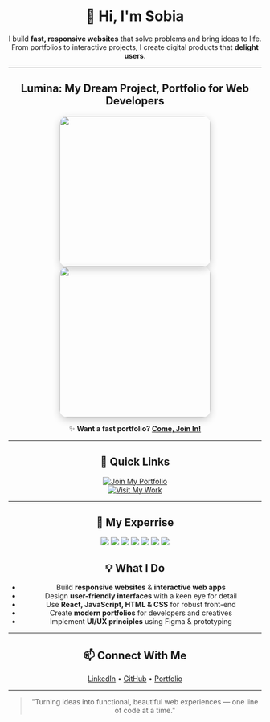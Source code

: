 <div align="center">

# 👋 Hi, I'm Sobia
I build **fast, responsive websites** that solve problems and bring ideas to life.  
From portfolios to interactive projects, I create digital products that **delight users**.

---

## Lumina: My Dream Project, Portfolio for Web Developers

<p align="center">
  <a href="https://sobia-portfolio.netlify.app" target="_blank">
    <img src="https://github.com/user-attachments/assets/d7044ac9-af8c-4f77-80b9-37bf54c5adf5" width="300" style="border-radius:15px; box-shadow:0 5px 15px rgba(0,0,0,0.2);" />
  </a>
  <a href="https://sobia-portfolio.netlify.app" target="_blank">
    <img src="https://github.com/user-attachments/assets/9ccfa2c4-1fa8-4852-bd80-1a4c87a4e690" width="300" style="border-radius:15px; box-shadow:0 5px 15px rgba(0,0,0,0.2);" />
  </a>
</p>

✨ **Want a fast portfolio? [Come, Join In!](https://tally.so/r/3yalkg)**


---

## 🔗 Quick Links

[![Join My Portfolio](https://img.shields.io/badge/Join%20Portfolio-🚀-blue?style=for-the-badge)](https://tally.so/r/3yalkg)  
[![Visit My Work](https://img.shields.io/badge/Portfolio-View-green?style=for-the-badge)](https://sobia-portfolio.netlify.app)

---

## 🌟 My Experrise
<p align="center">
  <img src="https://img.shields.io/badge/React-20232A?style=for-the-badge&logo=react&logoColor=61DAFB" />
  <img src="https://img.shields.io/badge/JavaScript-F7DF1E?style=for-the-badge&logo=javascript&logoColor=black" />
  <img src="https://img.shields.io/badge/HTML5-E34F26?style=for-the-badge&logo=html5&logoColor=white" />
  <img src="https://img.shields.io/badge/CSS3-1572B6?style=for-the-badge&logo=css3&logoColor=white" />
  <img src="https://img.shields.io/badge/Figma-F24E1E?style=for-the-badge&logo=figma&logoColor=white" />
  <img src="https://img.shields.io/badge/GitHub-181717?style=for-the-badge&logo=github&logoColor=white" />
  <img src="https://img.shields.io/badge/WordPress-21759B?style=for-the-badge&logo=wordpress&logoColor=white" />
</p>

## 💡 What I Do

- Build **responsive websites** & **interactive web apps**
- Design **user-friendly interfaces** with a keen eye for detail
- Use **React, JavaScript, HTML & CSS** for robust front-end
- Create **modern portfolios** for developers and creatives
- Implement **UI/UX principles** using Figma & prototyping

---

## 📫 Connect With Me
<p align="center">
  <a href="https://www.linkedin.com/in/sobia-soomro/" target="_blank">LinkedIn</a> • 
  <a href="https://github.com/sobia-soomro" target="_blank">GitHub</a> • 
  <a href="https://sobia-portfolio.netlify.app" target="_blank">Portfolio</a>
</p>

---

> "Turning ideas into functional, beautiful web experiences — one line of code at a time."  
</div>






